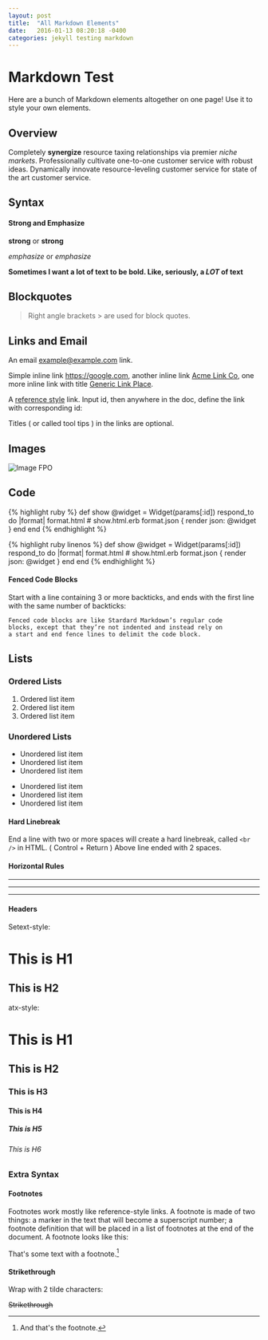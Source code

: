 ```yaml
---
layout: post
title:  "All Markdown Elements"
date:   2016-01-13 08:20:18 -0400
categories: jekyll testing markdown
---
```


# Markdown Test

Here are a bunch of Markdown elements altogether on one page! Use it to style your own elements.

## Overview

Completely **synergize** resource taxing relationships via premier *niche markets*. Professionally cultivate one-to-one customer service with robust ideas. Dynamically innovate resource-leveling customer service for state of the art customer service.

## Syntax

#### Strong and Emphasize

**strong** or __strong__

*emphasize* or _emphasize_

**Sometimes I want a lot of text to be bold.
Like, seriously, a _LOT_ of text**

## Blockquotes

> Right angle brackets &gt; are used for block quotes.

## Links and Email

An email <example@example.com> link.

Simple inline link <https://google.com>, another inline link [Acme Link Co](http://google.com), one more inline link with title [Generic Link Place](http://google.com "a title goes here").

A [reference style][id] link. Input id, then anywhere in the doc, define the link with corresponding id:

[id]: http://google.com "A reference link to Google"

Titles ( or called tool tips ) in the links are optional.

## Images

![Image FPO](/assets/fpo.jpg)

## Code

{% highlight ruby %}
def show
  @widget = Widget(params[:id])
  respond_to do |format|
    format.html # show.html.erb
    format.json { render json: @widget }
  end
end
{% endhighlight %}

{% highlight ruby linenos %}
def show
  @widget = Widget(params[:id])
  respond_to do |format|
    format.html # show.html.erb
    format.json { render json: @widget }
  end
end
{% endhighlight %}

#### Fenced Code Blocks

Start with a line containing 3 or more backticks, and ends with the first line with the same number of backticks:

```
Fenced code blocks are like Stardard Markdown’s regular code
blocks, except that they’re not indented and instead rely on
a start and end fence lines to delimit the code block.
```

## Lists

###  Ordered Lists

1. Ordered list item
2. Ordered list item
3. Ordered list item

### Unordered Lists

* Unordered list item
* Unordered list item
* Unordered list item

- Unordered list item
- Unordered list item
- Unordered list item

#### Hard Linebreak

End a line with two or more spaces will create a hard linebreak, called `<br />` in HTML. ( Control + Return )
Above line ended with 2 spaces.

#### Horizontal Rules

***

---

- - - -

#### Headers

Setext-style:

This is H1
==========

This is H2
----------

atx-style:

# This is H1

## This is H2

### This is H3

#### This is H4

##### This is H5

###### This is H6


### Extra Syntax

#### Footnotes

Footnotes work mostly like reference-style links. A footnote is made of two things: a marker in the text that will become a superscript number; a footnote definition that will be placed in a list of footnotes at the end of the document. A footnote looks like this:

That's some text with a footnote.[^1]

[^1]: And that's the footnote.

#### Strikethrough

Wrap with 2 tilde characters:

~~Strikethrough~~
